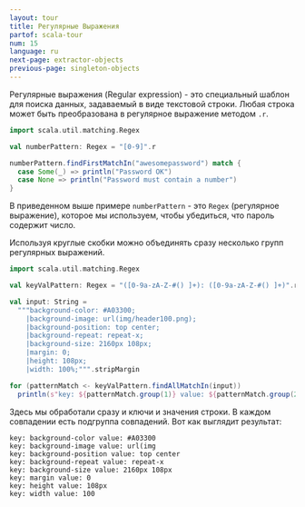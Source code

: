 ```yaml
---
layout: tour
title: Регулярные Выражения
partof: scala-tour
num: 15
language: ru
next-page: extractor-objects
previous-page: singleton-objects
---
```


Регулярные выражения (Regular expression) - это специальный шаблон для поиска данных, задаваемый в виде текстовой строки. Любая строка может быть преобразована в регулярное выражение методом `.r`.

```scala mdoc
import scala.util.matching.Regex

val numberPattern: Regex = "[0-9]".r

numberPattern.findFirstMatchIn("awesomepassword") match {
  case Some(_) => println("Password OK")
  case None => println("Password must contain a number")
}
```

В приведенном выше примере `numberPattern` - это `Regex` (регулярное выражение), которое мы используем, чтобы убедиться, что пароль содержит число.

Используя круглые скобки можно объединять сразу несколько групп регулярных выражений.

```scala mdoc
import scala.util.matching.Regex

val keyValPattern: Regex = "([0-9a-zA-Z-#() ]+): ([0-9a-zA-Z-#() ]+)".r

val input: String =
  """background-color: #A03300;
    |background-image: url(img/header100.png);
    |background-position: top center;
    |background-repeat: repeat-x;
    |background-size: 2160px 108px;
    |margin: 0;
    |height: 108px;
    |width: 100%;""".stripMargin

for (patternMatch <- keyValPattern.findAllMatchIn(input))
  println(s"key: ${patternMatch.group(1)} value: ${patternMatch.group(2)}")
```
Здесь мы обработали сразу и ключи и значения строки. В каждом совпадении есть подгруппа совпадений. Вот как выглядит результат:
```
key: background-color value: #A03300
key: background-image value: url(img
key: background-position value: top center
key: background-repeat value: repeat-x
key: background-size value: 2160px 108px
key: margin value: 0
key: height value: 108px
key: width value: 100
```

